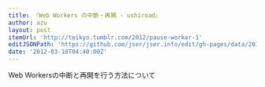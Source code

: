 ```yaml
---
title: 『Web Workers の中断・再開 - ushiroad』
author: azu
layout: post
itemUrl: 'http://teikyo.tumblr.com/2012/pause-worker-1'
editJSONPath: 'https://github.com/jser/jser.info/edit/gh-pages/data/2012/03/index.json'
date: '2012-03-18T04:40:00Z'
---
```

Web Workersの中断と再開を行う方法について
